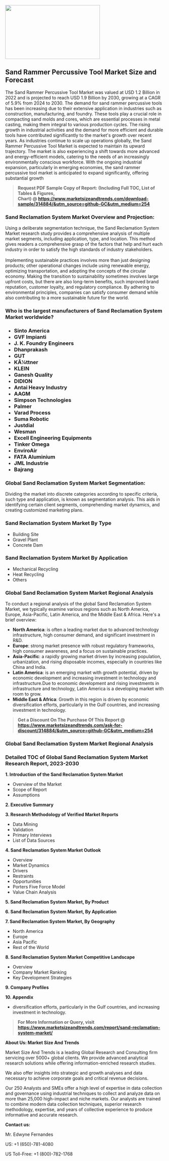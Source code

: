 <p><img class="alignnone size-medium wp-image-20088" src="https://ffe5etoiles.com/wp-content/uploads/2024/12/MST1-300x171.png" alt="" width="300" height="171" /></p><h2>Sand Rammer Percussive Tool Market Size and Forecast</h2><p>The Sand Rammer Percussive Tool Market was valued at USD 1.2 Billion in 2022 and is projected to reach USD 1.9 Billion by 2030, growing at a CAGR of 5.9% from 2024 to 2030. The demand for sand rammer percussive tools has been increasing due to their extensive application in industries such as construction, manufacturing, and foundry. These tools play a crucial role in compacting sand molds and cores, which are essential processes in metal casting, making them integral to various production cycles. The rising growth in industrial activities and the demand for more efficient and durable tools have contributed significantly to the market's growth over recent years. As industries continue to scale up operations globally, the Sand Rammer Percussive Tool Market is expected to maintain its upward trajectory. The market is also experiencing a shift towards more advanced and energy-efficient models, catering to the needs of an increasingly environmentally conscious workforce. With the ongoing industrial expansion, particularly in emerging economies, the sand rammer percussive tool market is anticipated to expand significantly, offering substantial growth </p><blockquote id="" class=""><strong>Request PDF Sample Copy of Report: (Including Full TOC, List of Tables &amp; Figures, Chart)&nbsp;@&nbsp;<strong><a href="https://www.marketsizeandtrends.com/download-sample/314884/&utm_source=github-GC&utm_medium=254" target="_blank">https://www.marketsizeandtrends.com/download-sample/314884/&utm_source=github-GC&utm_medium=254</a></strong></strong></blockquote><h3 id="" class="">Sand Reclamation System Market&nbsp;Overview and Projection:</h3><p id="" class="">Using a deliberate segmentation technique, the Sand Reclamation System Market research study provides a comprehensive analysis of multiple market segments, including application, type, and location. This method gives readers a comprehensive grasp of the factors that help and hurt each industry in order to satisfy the high standards of industry stakeholders. <br /> <br />Implementing sustainable practices involves more than just designing products; other operational changes include using renewable energy, optimizing transportation, and adopting the concepts of the circular economy. Making the transition to sustainability sometimes involves large upfront costs, but there are also long-term benefits, such improved brand reputation, customer loyalty, and regulatory compliance. By adhering to environmental principles, companies can satisfy consumer demand while also contributing to a more sustainable future for the world.</p><h3 id="" class="">Who is the largest manufacturers of&nbsp;Sand Reclamation System Market worldwide?</h3><h3 class=""><p><ul><li>Sinto America </li><li> GVF Impianti </li><li> J. K. Foundry Engineers </li><li> Dhanprakash </li><li> GUT </li><li> KÃ¼ttner </li><li> KLEIN </li><li> Ganesh Quality </li><li> DIDION </li><li> Antai Heavy Industry </li><li> AAGM </li><li> Simpson Technologies </li><li> Palmer </li><li> Varad Process </li><li> Suma Robotic </li><li> Justdial </li><li> Wesman </li><li> Excell Engineering Equipments </li><li> Tinker Omega </li><li> EnviroAir </li><li> FATA Aluminium </li><li> JML Industrie </li><li> Bajrang</li></ul></p></h3><h3 id="" class="">Global&nbsp;Sand Reclamation System Market Segmentation:</h3><p id="" class="">Dividing the market into discrete categories according to specific criteria, such type and application, is known as segmentation analysis. This aids in identifying certain client segments, comprehending market dynamics, and creating customized marketing plans.</p><h3 id="" class="">Sand Reclamation System Market&nbsp;By Type</h3><p><p><ul><li>Building Site</li><li> Gravel Plant</li><li> Concrete Dam</p></li></ul></p></p><h3 id="" class="">Sand Reclamation System Market&nbsp;By Application</h3><p class=""><p><ul><li>Mechanical Recycling</li><li> Heat Recycling</li><li> Others</li></ul></p></p><h3 id="" class="">Global Sand Reclamation System Market Regional Analysis</h3><p id="" class="">To conduct a regional analysis of the global Sand Reclamation System Market, we typically examine various regions such as North America, Europe, Asia-Pacific, Latin America, and the Middle East &amp; Africa. Here's a brief overview:</p><ul><li><strong>North America</strong>: is often a leading market due to advanced technology infrastructure, high consumer demand, and significant investment in R&amp;D.</li><li><strong>Europe</strong>: strong market presence with robust regulatory frameworks, high consumer awareness, and a focus on sustainable practices.</li><li><strong>Asia-Pacific</strong>: a rapidly growing market driven by increasing population, urbanization, and rising disposable incomes, especially in countries like China and India.</li><li><strong>Latin America</strong>: is an emerging market with growth potential, driven by economic development and increasing investment in technology and infrastructure.Due to economic development and rising investments in infrastructure and technology, Latin America is a developing market with room to grow.</li><li><strong>Middle East &amp; Africa</strong>: Growth in this region is driven by economic diversification efforts, particularly in the Gulf countries, and increasing investment in technology.</li></ul><blockquote id="" class=""><strong>Get a Discount On The Purchase Of This Report @ <strong><a href="https://www.marketsizeandtrends.com/ask-for-discount/314884/&utm_source=github-GC&utm_medium=254" target="_blank">https://www.marketsizeandtrends.com/ask-for-discount/314884/&utm_source=github-GC&utm_medium=254</a></strong></strong></blockquote><h3 id="" class="">Global Sand Reclamation System Market Regional Analysis</h3><h3 id="" class="">Detailed TOC of Global Sand Reclamation System Market Research Report, 2023-2030</h3><p id="" class=""><strong>1. Introduction of the Sand Reclamation System Market</strong></p><ul><li>Overview of the Market</li><li>Scope of Report</li><li>Assumptions</li></ul><p id="" class=""><strong>2. Executive Summary</strong></p><p id="" class=""><strong>3. Research Methodology of Verified Market Reports</strong></p><ul><li>Data Mining</li><li>Validation</li><li>Primary Interviews</li><li>List of Data Sources</li></ul><p id="" class=""><strong>4. Sand Reclamation System Market Outlook</strong></p><ul><li>Overview</li><li>Market Dynamics</li><li>Drivers</li><li>Restraints</li><li>Opportunities</li><li>Porters Five Force Model</li><li>Value Chain Analysis</li></ul><p id="" class=""><strong>5. Sand Reclamation System Market, By Product</strong></p><p id="" class=""><strong>6. Sand Reclamation System Market, By Application</strong></p><p id="" class=""><strong>7. Sand Reclamation System Market, By Geography</strong></p><ul><li>North America</li><li>Europe</li><li>Asia Pacific</li><li>Rest of the World</li></ul><p id="" class=""><strong>8. Sand Reclamation System Market Competitive Landscape</strong></p><ul><li>Overview</li><li>Company Market Ranking</li><li>Key Development Strategies</li></ul><p id="" class=""><strong>9. Company Profiles</strong></p><p id="" class=""><strong>10. Appendix</strong></p><ul><li>diversification efforts, particularly in the Gulf countries, and increasing investment in technology.</li></ul><blockquote id="" class=""><strong>For More Information or Query, visit <strong><strong><a href="https://www.marketsizeandtrends.com/report/sand-reclamation-system-market/" target="_blank">https://www.marketsizeandtrends.com/report/sand-reclamation-system-market/</a></strong></strong></strong></blockquote><p id="" class=""><strong>About Us: Market Size And Trends</strong></p><p id="" class="">Market Size And Trends is a leading Global Research and Consulting firm servicing over 5000+ global clients. We provide advanced analytical research solutions while offering information-enriched research studies.</p><p id="" class="">We also offer insights into strategic and growth analyses and data necessary to achieve corporate goals and critical revenue decisions.</p><p id="" class="">Our 250 Analysts and SMEs offer a high level of expertise in data collection and governance using industrial techniques to collect and analyze data on more than 25,000 high-impact and niche markets. Our analysts are trained to combine modern data collection techniques, superior research methodology, expertise, and years of collective experience to produce informative and accurate research.</p><p id="" class=""><strong>Contact us:</strong></p><p id="" class="">Mr. Edwyne Fernandes</p><p id="" class="">US: +1 (650)-781-4080</p><p id="" class="">US Toll-Free: +1 (800)-782-1768</p>
